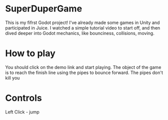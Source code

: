 # SuperDuperGame

This is my fifrst Godot project! I've already made some games in Unity and participated in Juice. I watched a simple tutorial video to start off, and then dived deeper into Godot mechanics, like bounciness, collisions, moving.

# How to play
You should click on the demo link and start playing. The object of the game is to reach the finish line using the pipes to bounce forward.
The pipes don't kill you

# Controls
Left Click - jump


